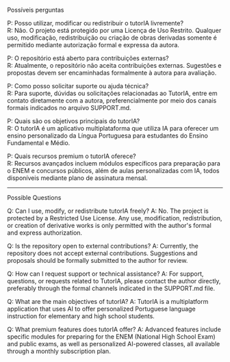 Possíveis perguntas  

P: Posso utilizar, modificar ou redistribuir o tutorIA livremente?  
R: Não. O projeto está protegido por uma Licença de Uso Restrito. Qualquer uso, modificação, redistribuição ou criação de obras derivadas somente é permitido mediante autorização formal e expressa da autora.

P: O repositório está aberto para contribuições externas?  
R: Atualmente, o repositório não aceita contribuições externas. Sugestões e propostas devem ser encaminhadas formalmente à autora para avaliação.

P: Como posso solicitar suporte ou ajuda técnica?  
R: Para suporte, dúvidas ou solicitações relacionadas ao TutorIA, entre em contato diretamente com a autora, preferencialmente por meio dos canais formais indicados no arquivo SUPPORT.md.

P: Quais são os objetivos principais do tutorIA?  
R: O tutorIA é um aplicativo multiplataforma que utiliza IA para oferecer um ensino personalizado da Língua Portuguesa para estudantes do Ensino Fundamental e Médio.

P: Quais recursos premium o tutorIA oferece?  
R: Recursos avançados incluem módulos específicos para preparação para o ENEM e concursos públicos, além de aulas personalizadas com IA, todos disponíveis mediante plano de assinatura mensal.


---


Possible Questions

Q: Can I use, modify, or redistribute tutorIA freely?
A: No. The project is protected by a Restricted Use License. Any use, modification, redistribution, or creation of derivative works is only permitted with the author's formal and express authorization.

Q: Is the repository open to external contributions?
A: Currently, the repository does not accept external contributions. Suggestions and proposals should be formally submitted to the author for review.

Q: How can I request support or technical assistance?
A: For support, questions, or requests related to TutorIA, please contact the author directly, preferably through the formal channels indicated in the SUPPORT.md file.

Q: What are the main objectives of tutorIA?
A: TutorIA is a multiplatform application that uses AI to offer personalized Portuguese language instruction for elementary and high school students.

Q: What premium features does tutorIA offer?
A: Advanced features include specific modules for preparing for the ENEM (National High School Exam) and public exams, as well as personalized AI-powered classes, all available through a monthly subscription plan.

